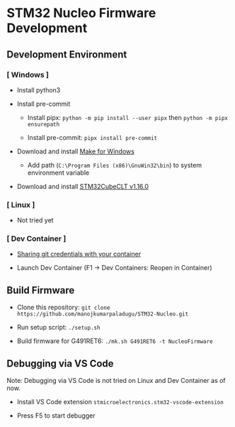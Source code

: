 # STM32 Nucleo Firmware Development

## Development Environment

### [ Windows ]

* Install python3

* Install pre-commit

  * Install pipx: `python -m pip install --user pipx` then `python -m pipx ensurepath`

  * Install pre-commit: `pipx install pre-commit`

* Download and install [Make for Windows](https://gnuwin32.sourceforge.net/packages/make.htm)

  * Add path (`C:\Program Files (x86)\GnuWin32\bin`) to system environment variable

* Download and install [STM32CubeCLT v1.16.0](https://www.st.com/en/development-tools/stm32cubeclt.html)

### [ Linux ]

* Not tried yet

### [ Dev Container ]

* [Sharing git credentials with your container](https://code.visualstudio.com/remote/advancedcontainers/sharing-git-credentials)

* Launch Dev Container (F1 -> Dev Containers: Reopen in Container)

## Build Firmware

* Clone this repository: `git clone https://github.com/manojkumarpaladugu/STM32-Nucleo.git`

* Run setup script: `./setup.sh`

* Build firmware for G491RET6: `./mk.sh G491RET6 -t NucleoFirmware`

## Debugging via VS Code

Note: Debugging via VS Code is not tried on Linux and Dev Container as of now.

* Install VS Code extension `stmicroelectronics.stm32-vscode-extension`

* Press F5 to start debugger
